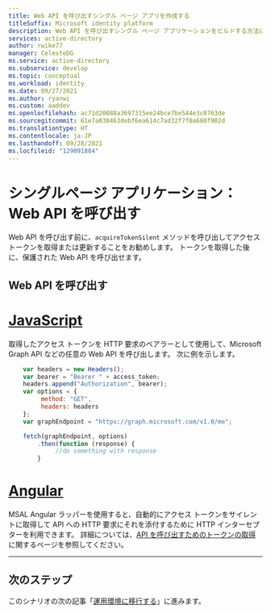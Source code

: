 ```yaml
---
title: Web API を呼び出すシングル ページ アプリを作成する
titleSuffix: Microsoft identity platform
description: Web API を呼び出すシングル ページ アプリケーションをビルドする方法について学ぶ
services: active-directory
author: rwike77
manager: CelesteDG
ms.service: active-directory
ms.subservice: develop
ms.topic: conceptual
ms.workload: identity
ms.date: 09/27/2021
ms.author: ryanwi
ms.custom: aaddev
ms.openlocfilehash: ac71d20088a3697315ee24bce7be544e3c0763de
ms.sourcegitcommit: 61e7a030463debf6ea614c7ad32f7f0a680f902d
ms.translationtype: HT
ms.contentlocale: ja-JP
ms.lasthandoff: 09/28/2021
ms.locfileid: "129091884"
---
```

# <a name="single-page-application-call-a-web-api"></a>シングルページ アプリケーション：Web API を呼び出す

Web API を呼び出す前に、`acquireTokenSilent` メソッドを呼び出してアクセス トークンを取得または更新することをお勧めします。 トークンを取得した後に、保護された Web API を呼び出せます。

## <a name="call-a-web-api"></a>Web API を呼び出す

# <a name="javascript"></a>[JavaScript](#tab/javascript)

取得したアクセス トークンを HTTP 要求のベアラーとして使用して、Microsoft Graph API などの任意の Web API を呼び出します。 次に例を示します。

```javascript
    var headers = new Headers();
    var bearer = "Bearer " + access_token;
    headers.append("Authorization", bearer);
    var options = {
         method: "GET",
         headers: headers
    };
    var graphEndpoint = "https://graph.microsoft.com/v1.0/me";

    fetch(graphEndpoint, options)
        .then(function (response) {
             //do something with response
        }
```

# <a name="angular"></a>[Angular](#tab/angular)

MSAL Angular ラッパーを使用すると、自動的にアクセス トークンをサイレントに取得して API への HTTP 要求にそれを添付するために HTTP インターセプターを利用できます。 詳細については、[API を呼び出すためのトークンの取得](scenario-spa-acquire-token.md)に関するページを参照してください。

---

## <a name="next-steps"></a>次のステップ

このシナリオの次の記事「[運用環境に移行する](scenario-spa-production.md)」に進みます。
